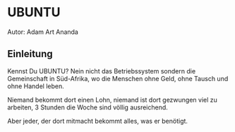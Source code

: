 # UBUNTU
Autor: Adam Art Ananda

## Einleitung
Kennst Du UBUNTU?
Nein nicht das Betriebssystem sondern die Gemeinschaft in Süd-Afrika, wo die Menschen
ohne Geld, ohne Tausch und ohne Handel leben.

Niemand bekommt dort einen Lohn, niemand ist dort gezwungen viel zu arbeiten, 3 Stunden die 
Woche sind völlig ausreichend.

Aber jeder, der dort mitmacht bekommt alles, was er benötigt.
